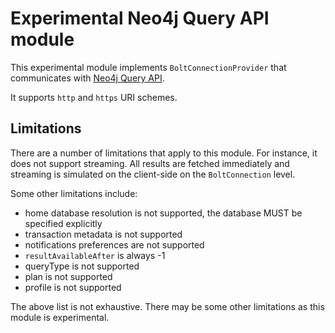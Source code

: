 # Experimental Neo4j Query API module

This experimental module implements `BoltConnectionProvider` that communicates with [Neo4j Query API](https://neo4j.com/docs/query-api/current/).

It supports `http` and `https` URI schemes.

## Limitations

There are a number of limitations that apply to this module. For instance, it does not support streaming. All results are
fetched immediately and streaming is simulated on the client-side on the `BoltConnection` level.

Some other limitations include:
- home database resolution is not supported, the database MUST be specified explicitly
- transaction metadata is not supported
- notifications preferences are not supported
- `resultAvailableAfter` is always -1
- queryType is not supported
- plan is not supported
- profile is not supported

The above list is not exhaustive. There may be some other limitations as this module is experimental.
